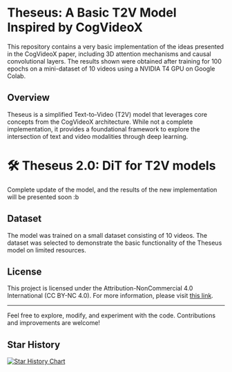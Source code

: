 # Theseus: A Basic T2V Model Inspired by CogVideoX

This repository contains a very basic implementation of the ideas presented in the CogVideoX paper, including 3D attention mechanisms and causal convolutional layers. The results shown were obtained after training for 100 epochs on a mini-dataset of 10 videos using a NVIDIA T4 GPU on Google Colab.

## Overview

Theseus is a simplified Text-to-Video (T2V) model that leverages core concepts from the CogVideoX architecture. While not a complete implementation, it provides a foundational framework to explore the intersection of text and video modalities through deep learning.

# 🛠 Theseus 2.0: DiT for T2V models

Complete update of the model, and the results of the new implementation will be presented soon :b


## Dataset

The model was trained on a small dataset consisting of 10 videos. The dataset was selected to demonstrate the basic functionality of the Theseus model on limited resources.

## License

This project is licensed under the Attribution-NonCommercial 4.0 International (CC BY-NC 4.0). For more information, please visit [this link](LICENSE.md).

---

Feel free to explore, modify, and experiment with the code. Contributions and improvements are welcome!

## Star History

<a href="https://star-history.com/#Rivera-ai/Theseus&Timeline">
 <picture>
   <source media="(prefers-color-scheme: dark)" srcset="https://api.star-history.com/svg?repos=Rivera-ai/Theseus&type=Timeline&theme=dark" />
   <source media="(prefers-color-scheme: light)" srcset="https://api.star-history.com/svg?repos=Rivera-ai/Theseus&type=Timeline" />
   <img alt="Star History Chart" src="https://api.star-history.com/svg?repos=Rivera-ai/Theseus&type=Timeline" />
 </picture>
</a>
